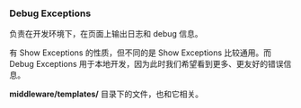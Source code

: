 ### Debug Exceptions

负责在开发环境下，在页面上输出日志和 debug 信息。

有 Show Exceptions 的性质，但不同的是 Show Exceptions 比较通用。而 Debug Exceptions 用于本地开发，因为此时我们希望看到更多、更友好的错误信息。

**middleware/templates/** 目录下的文件，也和它相关。
